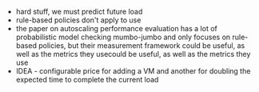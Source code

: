 - hard stuff, we must predict future load
- rule-based policies don't apply to use
- the paper on autoscaling performance evaluation has a lot of probabilistic 
  model checking mumbo-jumbo and only focuses on rule-based policies, but their 
  measurement framework could be useful, as well as the metrics they usecould be 
  useful, as well as the metrics they use
- IDEA - configurable price for adding a VM and another for doubling the 
  expected time to complete the current load
